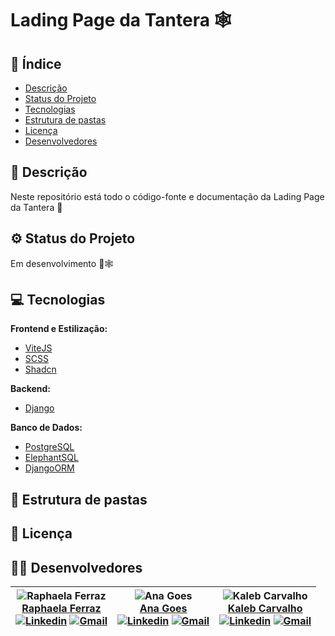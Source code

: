 # Lading Page da Tantera 🕸

<!-- imagem de demonstração -->

## 📖 Índice

- [Descrição](#-descrição)
- [Status do Projeto](#-status-do-projeto)
- [Tecnologias](#-tecnologias)
- [Estrutura de pastas](#-estrutura-de-pastas)
- [Licença](#-licença)
- [Desenvolvedores](#-desenvolvedores)

## 📜 Descrição

Neste repositório está todo o código-fonte e documentação da Lading Page da Tantera 💜

<!--- [imagem inicial] --->

## ⚙ Status do Projeto

Em desenvolvimento 🚧🕸

## 💻 Tecnologias

**Frontend e Estilização:**

- [ViteJS](https://vitejs.dev/)
- [SCSS](https://sass-lang.com/)
- [Shadcn](https://shadcn.com/)

**Backend:**

- [Django](https://www.djangoproject.com/)

**Banco de Dados:**

- [PostgreSQL](https://www.postgresql.org/)
- [ElephantSQL](https://www.elephantsql.com/)
- [DjangoORM](https://docs.djangoproject.com/en/3.2/topics/db/models/)

## 📁 Estrutura de pastas

<!-- [estrutura de pastas] -->
<!--- [explicação da estrutura de pastas] --->

## 📝 Licença

<!-- Este projeto está sob a licença MIT. Veja o arquivo [LICENSE](LICENSE) para mais detalhes. -->

## 👨‍💻 Desenvolvedores

| ![Raphaela Ferraz](https://cdn.discordapp.com/attachments/1225526790957568172/1225542874385612872/image_147_2.png?ex=662182be&is=660f0dbe&hm=06c8ae1d340781b48420ec0feabbe6d804c3f0ad4b12a2b9dfe2d9b57ab926e6&)<br>[Raphaela Ferraz](https://github.com/raphaelaferraz)<br>[![Linkedin](https://img.shields.io/badge/-LinkedIn-blue?style=flat-square&logo=Linkedin&logoColor=white)](https://www.linkedin.com/in/raphaela-guiland-ferraz/) [![Gmail](https://img.shields.io/badge/-Gmail-red?style=flat-square&logo=Gmail&logoColor=white)](mailto:raphaela.ferraz@sou.inteli.edu.br) | ![Ana Goes](https://avatars.githubusercontent.com/u/88007865?v=4&s=100)<br>[Ana Goes](https://github.com/Anag0es)<br>[![Linkedin](https://img.shields.io/badge/-LinkedIn-blue?style=flat-square&logo=Linkedin&logoColor=white)](https://www.linkedin.com/in/ana-luisa-goes-barbosa/) [![Gmail](https://img.shields.io/badge/-Gmail-red?style=flat-square&logo=Gmail&logoColor=white)](mailto:ana.barbosa@sou.inteli.edu.br) | ![Kaleb Carvalho](https://media.discordapp.net/attachments/1225526790957568172/1225526841981534278/Ft_Inteli_01.jpeg?ex=662173d0&is=660efed0&hm=c8a2da1c3a4db45f5729136af8a17b61d835143bd5f331367f24f2fd5fbaa5d9&=&format=webp&width=100&height=100&s=100)<br>[Kaleb Carvalho](https://github.com/KalebIsaias)<br>[![Linkedin](https://img.shields.io/badge/-LinkedIn-blue?style=flat-square&logo=Linkedin&logoColor=white)](https://www.linkedin.com/in/kaleb-carvalho/) [![Gmail](https://img.shields.io/badge/-Gmail-red?style=flat-square&logo=Gmail&logoColor=white)](mailto:Kaleb.Carvalho@sou.inteli.edu.br) |
| :---: | :---: | :---: |
